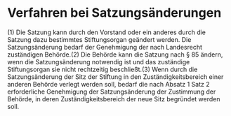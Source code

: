 # Verfahren bei Satzungsänderungen

(1) Die Satzung kann durch den Vorstand oder ein anderes durch die Satzung dazu bestimmtes Stiftungsorgan geändert werden. Die Satzungsänderung bedarf der Genehmigung der nach Landesrecht zuständigen Behörde.(2) Die Behörde kann die Satzung nach § 85 ändern, wenn die Satzungsänderung notwendig ist und das zuständige Stiftungsorgan sie nicht rechtzeitig beschließt.(3) Wenn durch die Satzungsänderung der Sitz der Stiftung in den Zuständigkeitsbereich einer anderen Behörde verlegt werden soll, bedarf die nach Absatz 1 Satz 2 erforderliche Genehmigung der Satzungsänderung der Zustimmung der Behörde, in deren Zuständigkeitsbereich der neue Sitz begründet werden soll. 

